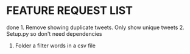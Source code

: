 # FEATURE REQUEST LIST 
done 1. Remove showing duplicate tweets. Only show unique tweets
2. Setup.py so don't need dependencies
1. Folder a filter words in a csv file
